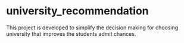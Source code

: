 # university_recommendation
This project is developed to simplify the decision making for choosing university that improves the students admit chances.
